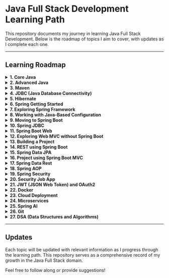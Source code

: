 # Java Full Stack Development Learning Path

This repository documents my journey in learning Java Full Stack Development. Below is the roadmap of topics I aim to cover, with updates as I complete each one.

---

## Learning Roadmap

<details>
<summary><strong>1. Core Java</strong></summary>
  <details>
    <summary><strong>What is Java?</strong></summary>
    Java is a technology by which we can develop Web-based Applications, Console-based Applications, Standalone Applications, and Enterprise Applications, etc.
  </details>
  
  <details>
    <summary><strong>Features of Java</strong></summary>
    In this section, we will discuss the top features of Java:

    1. **Simple**
       - Java is a simple programming language because of two reasons:
         1. Generic API
         2. Byte Code

    2. **Platform Independent**
       - Java is a platform-independent programming language because whenever we create a Java file and compile it on any OS, we get a `.class` file. If we copy this `.class` into another OS, we will still be able to run and execute the program without any interruption. Java satisfies "Write once, run anywhere."
       - Byte code is platform-independent, but JVM is not.

    3. **Architectural Neutral**
       - Java software will run on every processor.

    4. **Portable**
       - Java is a portable language because it satisfies both platform-independent and Architectural Neutral features.

    5. **Dynamic**
       - Java is a dynamic programming language because of the collection framework.

    6. **Distributed**
       - Java is a distributed programming language because of its ability to develop applications that can run on both servers and browsers.

    7. **Network**
       - Java is a network programming language because of its ability to develop applications that can connect systems like Client-Server, Client-Multiple Servers, Server-Database, and Multiple Server-Database using a network as a communication layer.

    8. **Multi-Threading**
       - Java is a multi-threading programming language because every program has two threads in common:
         1. Foreground Thread
         2. Background Thread

    9. **High Performance**
       - Java is high-performance because of two reasons:
         1. Byte Code
         2. Garbage Collector

    10. **Highly Interpreted**
        - Java is highly interpreted because of both JVM and JIT compiler.

    11. **Robust**
        - Java is robust because of the presence of exceptional handling techniques, which can be handled using keywords like `try`, `catch`, `finally`, `throw`, and `throws`.

    12. **Secured**
        - Java is secured because whenever we transfer data from client to server through the network, the data is transformed into an encrypted format.

    13. **Object-Oriented Programming**
        - Java is an OOP-based language because it satisfies the four pillars of OOPs:
          1. Inheritance
          2. Abstraction
          3. Encapsulation
          4. Polymorphism
  </details>
</details>

<details>
<summary><strong>2. Advanced Java</strong></summary>
Content will be added as I progress.
</details>

<details>
<summary><strong>3. Maven</strong></summary>
Content will be added as I progress.
</details>

<details>
<summary><strong>4. JDBC (Java Database Connectivity)</strong></summary>
Content will be added as I progress.
</details>

<details>
<summary><strong>5. Hibernate</strong></summary>
Content will be added as I progress.
</details>

<details>
<summary><strong>6. Spring Getting Started</strong></summary>
Content will be added as I progress.
</details>

<details>
<summary><strong>7. Exploring Spring Framework</strong></summary>
Content will be added as I progress.
</details>

<details>
<summary><strong>8. Working with Java-Based Configuration</strong></summary>
Content will be added as I progress.
</details>

<details>
<summary><strong>9. Moving to Spring Boot</strong></summary>
Content will be added as I progress.
</details>

<details>
<summary><strong>10. Spring JDBC</strong></summary>
Content will be added as I progress.
</details>

<details>
<summary><strong>11. Spring Boot Web</strong></summary>
Content will be added as I progress.
</details>

<details>
<summary><strong>12. Exploring Web MVC without Spring Boot</strong></summary>
Content will be added as I progress.
</details>

<details>
<summary><strong>13. Building a Project</strong></summary>
Content will be added as I progress.
</details>

<details>
<summary><strong>14. REST using Spring Boot</strong></summary>
Content will be added as I progress.
</details>

<details>
<summary><strong>15. Spring Data JPA</strong></summary>
Content will be added as I progress.
</details>

<details>
<summary><strong>16. Project using Spring Boot MVC</strong></summary>
Content will be added as I progress.
</details>

<details>
<summary><strong>17. Spring Data Rest</strong></summary>
Content will be added as I progress.
</details>

<details>
<summary><strong>18. Spring AOP</strong></summary>
Content will be added as I progress.
</details>

<details>
<summary><strong>19. Spring Security</strong></summary>
Content will be added as I progress.
</details>

<details>
<summary><strong>20. Security Job App</strong></summary>
Content will be added as I progress.
</details>

<details>
<summary><strong>21. JWT (JSON Web Token) and OAuth2</strong></summary>
Content will be added as I progress.
</details>

<details>
<summary><strong>22. Docker</strong></summary>
Content will be added as I progress.
</details>

<details>
<summary><strong>23. Cloud Deployment</strong></summary>
Content will be added as I progress.
</details>

<details>
<summary><strong>24. Microservices</strong></summary>
Content will be added as I progress.
</details>

<details>
<summary><strong>25. Spring AI</strong></summary>
Content will be added as I progress.
</details>

<details>
<summary><strong>26. Git</strong></summary>
Content will be added as I progress.
</details>

<details>
<summary><strong>27. DSA (Data Structures and Algorithms)</strong></summary>
Content will be added as I progress.
</details>

---

## Updates
Each topic will be updated with relevant information as I progress through the learning path. This repository serves as a comprehensive record of my growth in the Java Full Stack domain.

Feel free to follow along or provide suggestions!
